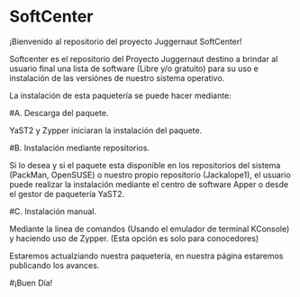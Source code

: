 # SoftCenter
¡Bienvenido al repositorio del proyecto Juggernaut SoftCenter!

Softcenter es el repositorio del Proyecto Juggernaut destino a brindar al usuario final una lista de software (Libre y/o gratuito) para su uso e instalación de las versiónes de nuestro sistema operativo.

La instalación de esta paquetería se puede hacer mediante:

#A. Descarga del paquete.

YaST2 y Zypper iniciaran la instalación del paquete.

#B. Instalación mediante repositorios.

Si lo desea y si el paquete esta disponible en los repositorios del sistema (PackMan, OpenSUSE) o nuestro propio repositorío (Jackalope1), el usuario puede realizar la instalación mediante el centro de software Apper o desde el gestor de paquetería YaST2.

#C. Instalación manual.

Mediante la linea de comandos (Usando el emulador de terminal KConsole) y haciendo uso de Zypper. (Esta opción es solo para conocedores)

Estaremos actualziando nuestra paquetería, en nuestra página estaremos publicando los avances.


#¡Buen Día!
